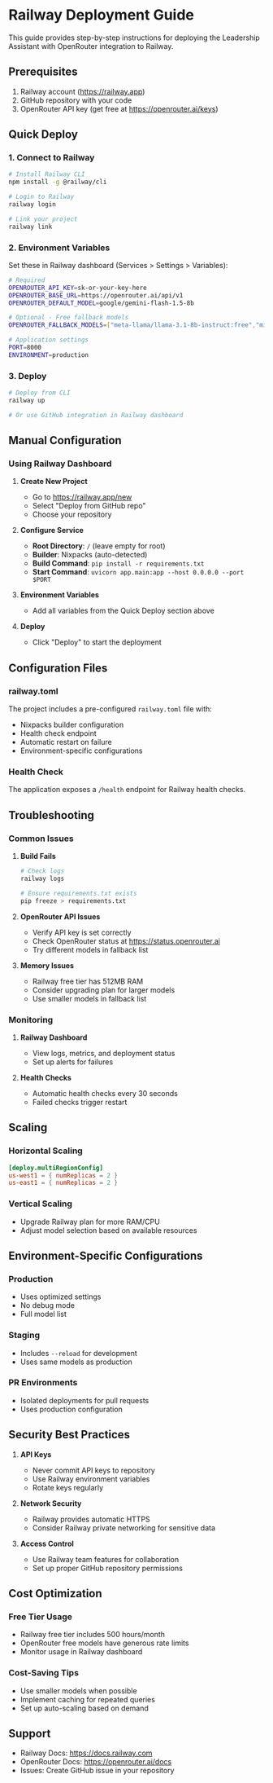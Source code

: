 # Railway Deployment Guide

This guide provides step-by-step instructions for deploying the Leadership Assistant with OpenRouter integration to Railway.

## Prerequisites

1. Railway account (https://railway.app)
2. GitHub repository with your code
3. OpenRouter API key (get free at https://openrouter.ai/keys)

## Quick Deploy

### 1. Connect to Railway

```bash
# Install Railway CLI
npm install -g @railway/cli

# Login to Railway
railway login

# Link your project
railway link
```

### 2. Environment Variables

Set these in Railway dashboard (Services > Settings > Variables):

```bash
# Required
OPENROUTER_API_KEY=sk-or-your-key-here
OPENROUTER_BASE_URL=https://openrouter.ai/api/v1
OPENROUTER_DEFAULT_MODEL=google/gemini-flash-1.5-8b

# Optional - Free fallback models
OPENROUTER_FALLBACK_MODELS=["meta-llama/llama-3.1-8b-instruct:free","mistralai/mistral-7b-instruct:free","microsoft/phi-3-medium-128k-instruct:free","qwen/qwen-2-7b-instruct:free","nousresearch/hermes-3-llama-3.1-8b:free"]

# Application settings
PORT=8000
ENVIRONMENT=production
```

### 3. Deploy

```bash
# Deploy from CLI
railway up

# Or use GitHub integration in Railway dashboard
```

## Manual Configuration

### Using Railway Dashboard

1. **Create New Project**
   - Go to https://railway.app/new
   - Select "Deploy from GitHub repo"
   - Choose your repository

2. **Configure Service**
   - **Root Directory**: `/` (leave empty for root)
   - **Builder**: Nixpacks (auto-detected)
   - **Build Command**: `pip install -r requirements.txt`
   - **Start Command**: `uvicorn app.main:app --host 0.0.0.0 --port $PORT`

3. **Environment Variables**
   - Add all variables from the Quick Deploy section above

4. **Deploy**
   - Click "Deploy" to start the deployment

## Configuration Files

### railway.toml
The project includes a pre-configured `railway.toml` file with:
- Nixpacks builder configuration
- Health check endpoint
- Automatic restart on failure
- Environment-specific configurations

### Health Check
The application exposes a `/health` endpoint for Railway health checks.

## Troubleshooting

### Common Issues

1. **Build Fails**
   ```bash
   # Check logs
   railway logs
   
   # Ensure requirements.txt exists
   pip freeze > requirements.txt
   ```

2. **OpenRouter API Issues**
   - Verify API key is set correctly
   - Check OpenRouter status at https://status.openrouter.ai
   - Try different models in fallback list

3. **Memory Issues**
   - Railway free tier has 512MB RAM
   - Consider upgrading plan for larger models
   - Use smaller models in fallback list

### Monitoring

1. **Railway Dashboard**
   - View logs, metrics, and deployment status
   - Set up alerts for failures

2. **Health Checks**
   - Automatic health checks every 30 seconds
   - Failed checks trigger restart

## Scaling

### Horizontal Scaling
```toml
[deploy.multiRegionConfig]
us-west1 = { numReplicas = 2 }
us-east1 = { numReplicas = 2 }
```

### Vertical Scaling
- Upgrade Railway plan for more RAM/CPU
- Adjust model selection based on available resources

## Environment-Specific Configurations

### Production
- Uses optimized settings
- No debug mode
- Full model list

### Staging
- Includes `--reload` for development
- Uses same models as production

### PR Environments
- Isolated deployments for pull requests
- Uses production configuration

## Security Best Practices

1. **API Keys**
   - Never commit API keys to repository
   - Use Railway environment variables
   - Rotate keys regularly

2. **Network Security**
   - Railway provides automatic HTTPS
   - Consider Railway private networking for sensitive data

3. **Access Control**
   - Use Railway team features for collaboration
   - Set up proper GitHub repository permissions

## Cost Optimization

### Free Tier Usage
- Railway free tier includes 500 hours/month
- OpenRouter free models have generous rate limits
- Monitor usage in Railway dashboard

### Cost-Saving Tips
- Use smaller models when possible
- Implement caching for repeated queries
- Set up auto-scaling based on demand

## Support

- Railway Docs: https://docs.railway.com
- OpenRouter Docs: https://openrouter.ai/docs
- Issues: Create GitHub issue in your repository
